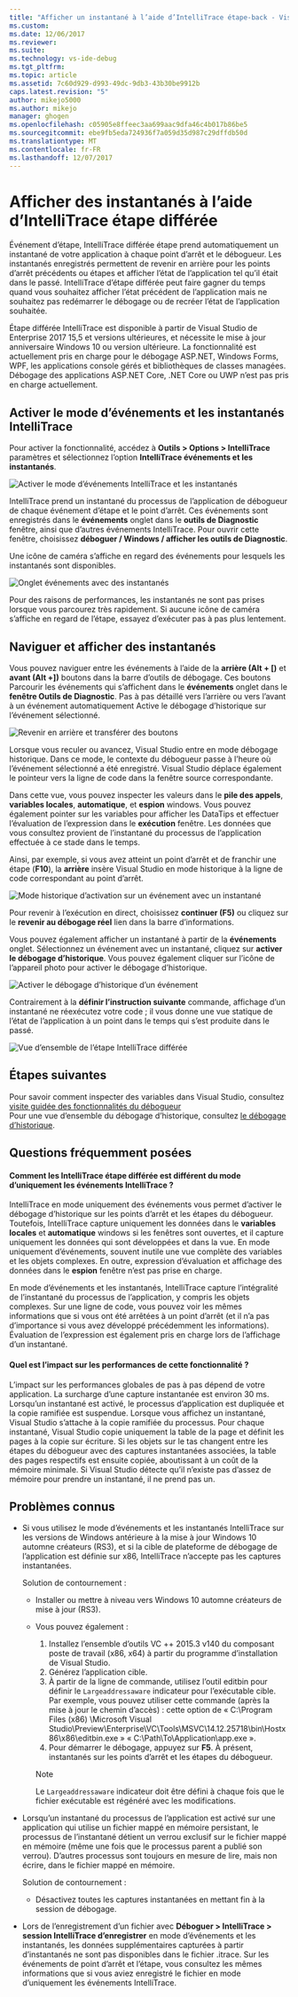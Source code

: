 ```yaml
---
title: "Afficher un instantané à l’aide d’IntelliTrace étape-back - Visual Studio | Documents Microsoft"
ms.custom: 
ms.date: 12/06/2017
ms.reviewer: 
ms.suite: 
ms.technology: vs-ide-debug
ms.tgt_pltfrm: 
ms.topic: article
ms.assetid: 7c60d929-d993-49dc-9db3-43b30be9912b
caps.latest.revision: "5"
author: mikejo5000
ms.author: mikejo
manager: ghogen
ms.openlocfilehash: c05905e8ffeec3aa699aac9dfa46c4b017b86be5
ms.sourcegitcommit: ebe9fb5eda724936f7a059d35d987c29dffdb50d
ms.translationtype: MT
ms.contentlocale: fr-FR
ms.lasthandoff: 12/07/2017
---
```

# <a name="view-snapshots-using-intellitrace-step-back"></a>Afficher des instantanés à l’aide d’IntelliTrace étape différée
Événement d’étape, IntelliTrace différée étape prend automatiquement un instantané de votre application à chaque point d’arrêt et le débogueur. Les instantanés enregistrés permettent de revenir en arrière pour les points d’arrêt précédents ou étapes et afficher l’état de l’application tel qu’il était dans le passé. IntelliTrace d’étape différée peut faire gagner du temps quand vous souhaitez afficher l’état précédent de l’application mais ne souhaitez pas redémarrer le débogage ou de recréer l’état de l’application souhaitée.

Étape différée IntelliTrace est disponible à partir de Visual Studio de Enterprise 2017 15,5 et versions ultérieures, et nécessite le mise à jour anniversaire Windows 10 ou version ultérieure. La fonctionnalité est actuellement pris en charge pour le débogage ASP.NET, Windows Forms, WPF, les applications console gérés et bibliothèques de classes managées. Débogage des applications ASP.NET Core, .NET Core ou UWP n’est pas pris en charge actuellement. 
  
## <a name="enable-intellitrace-events-and-snapshots-mode"></a>Activer le mode d’événements et les instantanés IntelliTrace 
Pour activer la fonctionnalité, accédez à **Outils > Options > IntelliTrace** paramètres et sélectionnez l’option **IntelliTrace événements et les instantanés**. 

![Activer le mode d’événements IntelliTrace et les instantanés](../debugger/media/intellitrace-enable-snapshots.png "mode activer les événements IntelliTrace et les instantanés")

IntelliTrace prend un instantané du processus de l’application de débogueur de chaque événement d’étape et le point d’arrêt. Ces événements sont enregistrés dans le **événements** onglet dans le **outils de Diagnostic** fenêtre, ainsi que d’autres événements IntelliTrace. Pour ouvrir cette fenêtre, choisissez **déboguer / Windows / afficher les outils de Diagnostic**.

Une icône de caméra s’affiche en regard des événements pour lesquels les instantanés sont disponibles. 

![Onglet événements avec des instantanés](../debugger/media/intellitrace-events-tab-with-snapshots.png "onglet événements avec des instantanés sur les points d’arrêt et étapes")

Pour des raisons de performances, les instantanés ne sont pas prises lorsque vous parcourez très rapidement. Si aucune icône de caméra s’affiche en regard de l’étape, essayez d’exécuter pas à pas plus lentement.

## <a name="navigate-and-view-snapshots"></a>Naviguer et afficher des instantanés

Vous pouvez naviguer entre les événements à l’aide de la **arrière (Alt + [)** et **avant (Alt +])** boutons dans la barre d’outils de débogage. Ces boutons Parcourir les événements qui s’affichent dans le **événements** onglet dans le **fenêtre Outils de Diagnostic**. Pas à pas détaillé vers l’arrière ou vers l’avant à un événement automatiquement Active le débogage d’historique sur l’événement sélectionné.

![Revenir en arrière et transférer des boutons](../debugger/media/intellitrace-step-back-icons-description.png "boutons arrière et avancer")

Lorsque vous reculer ou avancez, Visual Studio entre en mode débogage historique. Dans ce mode, le contexte du débogueur passe à l’heure où l’événement sélectionné a été enregistré. Visual Studio déplace également le pointeur vers la ligne de code dans la fenêtre source correspondante. 

Dans cette vue, vous pouvez inspecter les valeurs dans le **pile des appels**, **variables locales**, **automatique**, et **espion** windows. Vous pouvez également pointer sur les variables pour afficher les DataTips et effectuer l’évaluation de l’expression dans le **exécution** fenêtre. Les données que vous consultez provient de l’instantané du processus de l’application effectuée à ce stade dans le temps.

Ainsi, par exemple, si vous avez atteint un point d’arrêt et de franchir une étape (**F10**), la **arrière** insère Visual Studio en mode historique à la ligne de code correspondant au point d’arrêt. 

![Mode historique d’activation sur un événement avec un instantané](../debugger/media/intellitrace-historical-mode-with-snapshot.png "mode historique d’activation sur un événement avec un instantané")

Pour revenir à l’exécution en direct, choisissez **continuer (F5)** ou cliquez sur le **revenir au débogage réel** lien dans la barre d’informations. 

Vous pouvez également afficher un instantané à partir de la **événements** onglet. Sélectionnez un événement avec un instantané, cliquez sur **activer le débogage d’historique**. Vous pouvez également cliquer sur l’icône de l’appareil photo pour activer le débogage d’historique.

![Activer le débogage d’historique d’un événement](../debugger/media/intellitrace-activate-historical-debugging.png "activer le débogage d’historique d’un événement")

Contrairement à la **définir l’instruction suivante** commande, affichage d’un instantané ne réexécutez votre code ; il vous donne une vue statique de l’état de l’application à un point dans le temps qui s’est produite dans le passé.

![Vue d’ensemble de l’étape IntelliTrace différée](../debugger/media/intellitrace-step-back-overview.png "vue d’ensemble de IntelliTrace étape différée")

## <a name="next-steps"></a>Étapes suivantes  
 Pour savoir comment inspecter des variables dans Visual Studio, consultez [visite guidée des fonctionnalités du débogueur](../debugger/debugger-feature-tour.md)  
 Pour une vue d’ensemble du débogage d’historique, consultez [le débogage d’historique](../debugger/historical-debugging.md).  

## <a name="frequently-asked-questions"></a>Questions fréquemment posées

#### <a name="how-is-intellitrace-step-back-different-from-intellitrace-events-only-mode"></a>Comment les IntelliTrace étape différée est différent du mode d’uniquement les événements IntelliTrace ?

IntelliTrace en mode uniquement des événements vous permet d’activer le débogage d’historique sur les points d’arrêt et les étapes du débogueur. Toutefois, IntelliTrace capture uniquement les données dans le **variables locales** et **automatique** windows si les fenêtres sont ouvertes, et il capture uniquement les données qui sont développées et dans la vue. En mode uniquement d’événements, souvent inutile une vue complète des variables et les objets complexes. En outre, expression d’évaluation et affichage des données dans le **espion** fenêtre n’est pas prise en charge. 

En mode d’événements et les instantanés, IntelliTrace capture l’intégralité de l’instantané du processus de l’application, y compris les objets complexes. Sur une ligne de code, vous pouvez voir les mêmes informations que si vous ont été arrêtées à un point d’arrêt (et il n’a pas d’importance si vous avez développé précédemment les informations). Évaluation de l’expression est également pris en charge lors de l’affichage d’un instantané.  

#### <a name="what-is-the-performance-impact-of-this-feature"></a>Quel est l’impact sur les performances de cette fonctionnalité ? 

L’impact sur les performances globales de pas à pas dépend de votre application. La surcharge d’une capture instantanée est environ 30 ms. Lorsqu’un instantané est activé, le processus d’application est dupliquée et la copie ramifiée est suspendue. Lorsque vous affichez un instantané, Visual Studio s’attache à la copie ramifiée du processus. Pour chaque instantané, Visual Studio copie uniquement la table de la page et définit les pages à la copie sur écriture. Si les objets sur le tas changent entre les étapes du débogueur avec des captures instantanées associées, la table des pages respectifs est ensuite copiée, aboutissant à un coût de la mémoire minimale. Si Visual Studio détecte qu’il n’existe pas d’assez de mémoire pour prendre un instantané, il ne prend pas un.
 
## <a name="known-issues"></a>Problèmes connus  
* Si vous utilisez le mode d’événements et les instantanés IntelliTrace sur les versions de Windows antérieure à la mise à jour Windows 10 automne créateurs (RS3), et si la cible de plateforme de débogage de l’application est définie sur x86, IntelliTrace n’accepte pas les captures instantanées.

    Solution de contournement :
    * Installer ou mettre à niveau vers Windows 10 automne créateurs de mise à jour (RS3). 
    * Vous pouvez également : 
        1. Installez l’ensemble d’outils VC ++ 2015.3 v140 du composant poste de travail (x86, x64) à partir du programme d’installation de Visual Studio.
        2. Générez l’application cible.
        3. À partir de la ligne de commande, utilisez l’outil editbin pour définir le `Largeaddressaware` indicateur pour l’exécutable cible. Par exemple, vous pouvez utiliser cette commande (après la mise à jour le chemin d’accès) : cette option de « C:\Program Files (x86) \Microsoft Visual Studio\Preview\Enterprise\VC\Tools\MSVC\14.12.25718\bin\Hostx86\x86\editbin.exe » « C:\Path\To\Application\app.exe ».
        4. Pour démarrer le débogage, appuyez sur **F5**. À présent, instantanés sur les points d’arrêt et les étapes du débogueur.

        > [!Note]
        > Le `Largeaddressaware` indicateur doit être défini à chaque fois que le fichier exécutable est régénéré avec les modifications.

* Lorsqu’un instantané du processus de l’application est activé sur une application qui utilise un fichier mappé en mémoire persistant, le processus de l’instantané détient un verrou exclusif sur le fichier mappé en mémoire (même une fois que le processus parent a publié son verrou). D’autres processus sont toujours en mesure de lire, mais non écrire, dans le fichier mappé en mémoire.

    Solution de contournement :
    * Désactivez toutes les captures instantanées en mettant fin à la session de débogage. 

* Lors de l’enregistrement d’un fichier avec **Déboguer > IntelliTrace > session IntelliTrace d’enregistrer** en mode d’événements et les instantanés, les données supplémentaires capturées à partir d’instantanés ne sont pas disponibles dans le fichier .itrace. Sur les événements de point d’arrêt et l’étape, vous consultez les mêmes informations que si vous aviez enregistré le fichier en mode d’uniquement les événements IntelliTrace. 

